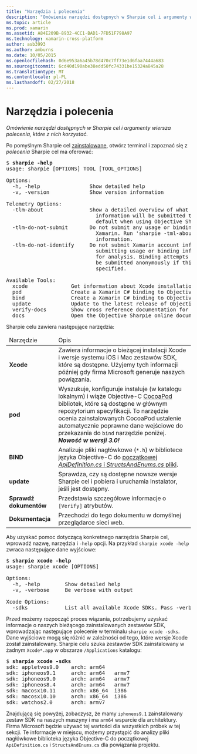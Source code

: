 ```yaml
---
title: "Narzędzia i polecenia"
description: "Omówienie narzędzi dostępnych w Sharpie cel i argumenty wiersza polecenia, które z nich korzystać."
ms.topic: article
ms.prod: xamarin
ms.assetid: A84E209B-8932-4CC1-BAD1-7FD51F798A97
ms.technology: xamarin-cross-platform
author: asb3993
ms.author: amburns
ms.date: 10/05/2015
ms.openlocfilehash: 0d6e953a6a45b78d470c7ff73e1d6faa7444a683
ms.sourcegitcommit: 6cd40d190abe38edd50fc74331be15324a845a28
ms.translationtype: MT
ms.contentlocale: pl-PL
ms.lasthandoff: 02/27/2018
---
```

# <a name="tools--commands"></a>Narzędzia i polecenia

_Omówienie narzędzi dostępnych w Sharpie cel i argumenty wiersza polecenia, które z nich korzystać._

<style type="text/css"> niebieski .terminal {kolorów: rgb(10,96,254);} .terminal zielony {kolorów: rgb(12,156,26);} amarantowy .terminal {kolorów: rgb(152,12,103);} </style>


Po pomyślnym Sharpie cel [zainstalowane](~/cross-platform/macios/binding/objective-sharpie/get-started.md), otwórz terminal i zapoznać się z <em>polecenia</em> Sharpie cel ma oferować:

<pre>$ <b>sharpie -help</b>
usage: sharpie [OPTIONS] TOOL [TOOL_OPTIONS]

Options:
  -h, -help                Show detailed help
  -v, -version             Show version information

Telemetry Options:
  -tlm-about               Show a detailed overview of what usage and binding
                             information will be submitted to Xamarin by
                             default when using Objective Sharpie.
  -tlm-do-not-submit       Do not submit any usage or binding information to
                             Xamarin. Run 'sharpie -tml-about' for more
                             information.
  -tlm-do-not-identify     Do not submit Xamarin account information when
                             submitting usage or binding information to Xamarin
                             for analysis. Binding attempts and usage data will
                             be submitted anonymously if this option is
                             specified.

Available Tools:
  xcode              Get information about Xcode installations and available SDKs.
  pod                Create a Xamarin C# binding to Objective-C CocoaPods
  bind               Create a Xamarin C# binding to Objective-C APIs
  update             Update to the latest release of Objective Sharpie
  verify-docs        Show cross reference documentation for [Verify] attributes
  docs               Open the Objective Sharpie online documentation</pre>

Sharpie celu zawiera następujące narzędzia:

<table>
  <thead>
    <tr><td>Narzędzie</td><td>Opis</td>
  </thead>
  <tbody>
    <tr><td><b>Xcode</b></td><td>Zawiera informacje o bieżącej instalacji Xcode i wersje systemu iOS i Mac zestawów SDK, które są dostępne. Użyjemy tych informacji później gdy firma Microsoft generuje naszych powiązania.</td></tr>
    <tr><td><b>pod</b></td><td>Wyszukuje, konfiguruje instaluje (w katalogu lokalnym) i wiąże Objective-C <a href="https://cocoapods.org">CocoaPod</a> bibliotek, które są dostępne w głównym repozytorium specyfikacji. To narzędzie ocenia zainstalowanych CocoaPod ustalenie automatycznie poprawne dane wejściowe do przekazania do <code>bind</code> narzędzie poniżej. <em><strong>Nowość w wersji 3.0!</strong></em></td></tr>
    <tr><td><b>BIND</b></td><td>Analizuje pliki nagłówkowe (<code>*.h</code>) w bibliotece języka Objective-C do <a href="~/cross-platform/macios/binding/objective-sharpie/platform/apidefinitions-structsandenums.md">początkowej <i>ApiDefinition.cs</i> i <i>StructsAndEnums.cs</i> pliki</a>.</td></tr>
    <tr><td><b>update</b></td><td>Sprawdza, czy są dostępne nowsze wersje Sharpie cel i pobiera i uruchamia Instalator, jeśli jest dostępny.</td></tr>
    <tr><td><b>Sprawdź dokumentów</b></td><td>Przedstawia szczegółowe informacje o <code>[Verify]</code> atrybutów.</td></tr>
    <tr><td><b>Dokumentacja</b></td><td>Przechodzi do tego dokumentu w domyślnej przeglądarce sieci web.</td></tr>
  </tbody>
</table>

Aby uzyskać pomoc dotyczącą konkretnego narzędzia Sharpie cel, wprowadź nazwę, narzędzia i `-help` opcji. Na przykład `sharpie xcode -help` zwraca następujące dane wyjściowe:

<pre>$ <b>sharpie xcode -help</b>
usage: sharpie xcode [OPTIONS]

Options:
  -h, -help        Show detailed help
  -v, -verbose     Be verbose with output

Xcode Options:
  -sdks            List all available Xcode SDKs. Pass -verbose for more details.</pre>

Przed możemy rozpocząć proces wiązania, potrzebujemy uzyskać informacje o naszych bieżącego zainstalowanych zestawów SDK, wprowadzając następujące polecenie w terminalu `sharpie xcode -sdks`. Dane wyjściowe mogą się różnić w zależności od tego, które wersje Xcode został zainstalowany. Sharpie celu szuka zestawów SDK zainstalowany w żadnym `Xcode*.app` w obszarze `/Applications` katalogu:

<pre>$ <b>sharpie xcode -sdks</b>
<span class="terminal-blue">sdk:</span> appletvos9.0    <span class="terminal-green">arch:</span> arm64
<span class="terminal-blue">sdk:</span> iphoneos9.1     <span class="terminal-green">arch:</span> arm64   armv7
<span class="terminal-blue">sdk:</span> iphoneos9.0     <span class="terminal-green">arch:</span> arm64   armv7
<span class="terminal-blue">sdk:</span> iphoneos8.4     <span class="terminal-green">arch:</span> arm64   armv7
<span class="terminal-blue">sdk:</span> macosx10.11     <span class="terminal-green">arch:</span> x86_64  i386
<span class="terminal-blue">sdk:</span> macosx10.10     <span class="terminal-green">arch:</span> x86_64  i386
<span class="terminal-blue">sdk:</span> watchos2.0      <span class="terminal-green">arch:</span> armv7</pre>

Znajdującą się powyżej, zobaczysz, że mamy `iphoneos9.1` zainstalowany zestaw SDK na naszych maszyny i ma `arm64` wsparcie dla architektury. Firma Microsoft będzie używać tej wartości dla wszystkich próbek w tej sekcji. Te informacje w miejscu, możemy przystąpić do analizy pliki nagłówkowe biblioteka języka Objective-C do początkowej `ApiDefinition.cs` i `StructsAndEnums.cs` dla powiązania projektu.

